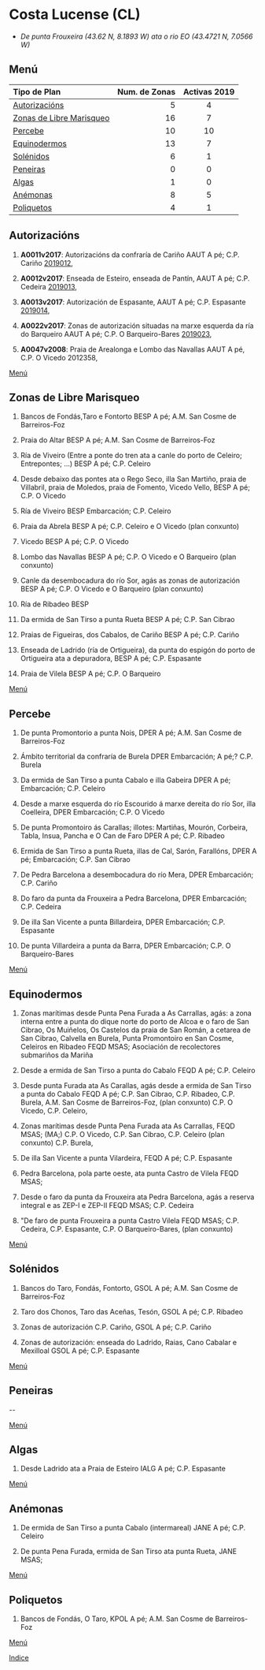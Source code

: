 # Costa Lucense (CL)


*  _De punta Frouxeira (43.62 N, 8.1893 W)  ata o rio EO (43.4721 N, 7.0566 W)_

## Menú

|Tipo de Plan | Num. de Zonas| Activas 2019|
|:------------|--------------:|:----------:|
|[Autorizacións](#Autorizacións)| 5 | 4 |
|[Zonas de Libre Marisqueo](#Zonas_de_Libre_Marisqueo)| 16 | 7 |
|[Percebe](#Percebe)| 10 | 10 |
|[Equinodermos](#Equinodermos)| 13 | 7 |
|[Solénidos](#Solénidos)| 6 | 1 |
|[Peneiras](#Peneiras)| 0 | 0 |
|[Algas](#Algas)| 1 | 0|
|[Anémonas](#Anémonas)| 8 | 5 |
|[Poliquetos](#Poliquetos)| 4 | 1 |



## Autorizacións

1. __A0011v2017__: Autorizacións da confraría de Cariño AAUT A pé; C.P. Cariño [2019012](https://galirema.wikia.org/es/wiki/Pexma2019AAUT012),

1. __A0012v2017__: Enseada de Esteiro, enseada de Pantín, AAUT A pé; C.P. Cedeira [2019013](https://galirema.wikia.org/es/wiki/Pexma2019AAUT013),

1. __A0013v2017__: Autorización de Espasante, AAUT A pé; C.P. Espasante [2019014](https://galirema.wikia.org/es/wiki/Pexma2019AAUT014),

1. __A0022v2017__: Zonas de autorización situadas na marxe esquerda da ría do Barqueiro AAUT A pé; C.P. O Barqueiro-Bares [2019023](https://galirema.wikia.org/es/wiki/Pexma2019AAUT023),

1. __A0047v2008__: Praia de Arealonga e Lombo das Navallas AAUT A pé, C.P. O Vicedo 2012358,

[Menú](#Menú)


## Zonas de Libre Marisqueo


1. Bancos de Fondás,Taro e Fontorto BESP A pé; A.M. San Cosme de Barreiros-Foz

1. Praia do Altar BESP A pé; A.M. San Cosme de Barreiros-Foz

1. Ría de Viveiro (Entre a ponte do tren ata a canle do porto de Celeiro; Entrepontes; ...) BESP A pé; C.P. Celeiro

1. Desde debaixo das pontes ata o Rego Seco, illa San Martiño, praia de Villabril, praia de Moledos, praia de Fomento, Vicedo Vello, BESP A pé; C.P. O Vicedo

1. Ría de Viveiro BESP Embarcación; C.P. Celeiro

1. Praia da Abrela BESP A pé; C.P. Celeiro e O Vicedo (plan conxunto)

1. Vicedo BESP A pé; C.P. O Vicedo

1. Lombo das Navallas BESP A pé; C.P. O Vicedo e O Barqueiro (plan conxunto)

1. Canle da desembocadura do río Sor, agás as zonas de autorización BESP A pé; C.P. O Vicedo e O Barqueiro (plan conxunto)

1. Ría de Ribadeo BESP 

1. Da ermida de San Tirso a punta Rueta BESP A pé; C.P. San Cibrao

1. Praias de Figueiras, dos Cabalos, de Cariño BESP A pé; C.P. Cariño

1. Enseada de Ladrido (ría de Ortigueira), da punta do espigón do porto de Ortigueira ata a depuradora, BESP A pé; C.P. Espasante

1. Praia de Vilela BESP A pé; C.P. O Barqueiro

[Menú](#Menú)


## Percebe

1. De punta Promontorio a punta Nois, DPER A pé; A.M. San Cosme de Barreiros-Foz

1. Ámbito territorial da confraría de Burela DPER Embarcación; A pé;? C.P. Burela

1. Da ermida de San Tirso a punta Cabalo e illa Gabeira DPER A pé; Embarcación; C.P. Celeiro

1. Desde a marxe esquerda do río Escourido á marxe dereita do río Sor, illa Coelleira, DPER Embarcación; C.P. O Vicedo

1. De punta Promontoiro ás Carallas; illotes: Martiñas, Mourón, Corbeira, Tabla, Insua, Pancha e O Can de Faro DPER A pé; C.P. Ribadeo

1. Ermida de San Tirso a punta Rueta, illas de Cal, Sarón, Farallóns, DPER A pé; Embarcación; C.P. San Cibrao

1. De Pedra Barcelona a desembocadura do río Mera, DPER Embarcación; C.P. Cariño

1. Do faro da punta da Frouxeira a Pedra Barcelona, DPER Embarcación; C.P. Cedeira

1. De illa San Vicente a punta Billardeira, DPER Embarcación; C.P. Espasante

1. De punta Villardeira a punta da Barra, DPER Embarcación; C.P. O Barqueiro-Bares

[Menú](#Menú)


## Equinodermos


1. Zonas marítimas desde Punta Pena Furada a As Carrallas, agás: a zona interna entre a punta do dique norte do porto de Alcoa e o faro de San Cibrao, Os Muiñelos, Os Castelos da praia de San Román, a cetarea de San Cibrao, Calvella en Burela, Punta Promontoiro en San Cosme, Celeiros en Ribadeo FEQD MSAS; Asociación de recolectores submariños da Mariña

1. Desde a ermida de San Tirso a punta do Cabalo FEQD A pé; C.P. Celeiro

1. Desde punta Furada ata As Carallas, agás desde a ermida de San Tirso a punta do Cabalo FEQD A pé; C.P. San Cibrao, C.P. Ribadeo, C.P. Burela, A.M. San Cosme de Barreiros-Foz, (plan conxunto) C.P. O Vicedo, C.P. Celeiro,

1. Zonas marítimas desde Punta Pena Furada ata As Carrallas, FEQD MSAS; (MA;) C.P. O Vicedo, C.P. San Cibrao, C.P. Celeiro (plan conxunto) C.P. Burela,

1. De illa San Vicente a punta Vilardeira, FEQD A pé; C.P. Espasante

1. Pedra Barcelona, pola parte oeste, ata punta Castro de Vilela FEQD MSAS;

1. Desde o faro da punta da Frouxeira ata Pedra Barcelona, agás a reserva integral e as ZEP-I e ZEP-II FEQD MSAS; C.P. Cedeira

1. "De faro de punta Frouxeira a punta Castro Vilela FEQD MSAS; C.P. Cedeira, C.P. Espasante, C.P. O Barqueiro-Bares, (plan conxunto)

[Menú](#Menú)


## Solénidos


1. Bancos do Taro, Fondás, Fontorto, GSOL A pé; A.M. San Cosme de Barreiros-Foz

1. Taro dos Chonos, Taro das Aceñas, Tesón, GSOL A pé; C.P. Ribadeo

1. Zonas de autorización C.P. Cariño, GSOL A pé; C.P. Cariño

1. Zonas de autorización: enseada do Ladrido, Raias, Cano Cabalar e Mexilloal GSOL A pé; C.P. Espasante

[Menú](#Menú)


## Peneiras


 --

[Menú](#Menú)


## Algas


1. Desde Ladrido ata a Praia de Esteiro IALG A pé; C.P. Espasante

[Menú](#Menú)


## Anémonas


1. De ermida de San Tirso a punta Cabalo (intermareal) JANE A pé; C.P. Celeiro

1. De punta Pena Furada, ermida de San Tirso ata punta Rueta, JANE MSAS;

[Menú](#Menú)


## Poliquetos


1. Bancos de Fondás, O Taro, KPOL A pé; A.M. San Cosme de Barreiros-Foz

[Menú](#Menú)


[Indice](indicesZonasProduccion.md)




 [Sigremar]: https://goo.gl/glKrkM
 [plans anuais de explotación]: http://goo.gl/4k6J1

